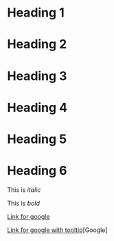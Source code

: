 # Heading 1
# Heading 2
# Heading 3
# Heading 4
# Heading 5
# Heading 6

This is _italic_

This is *bold*

[Link for google](https://www.google.com)

[Link for google with tooltip](https://www.google.com)[Google]
